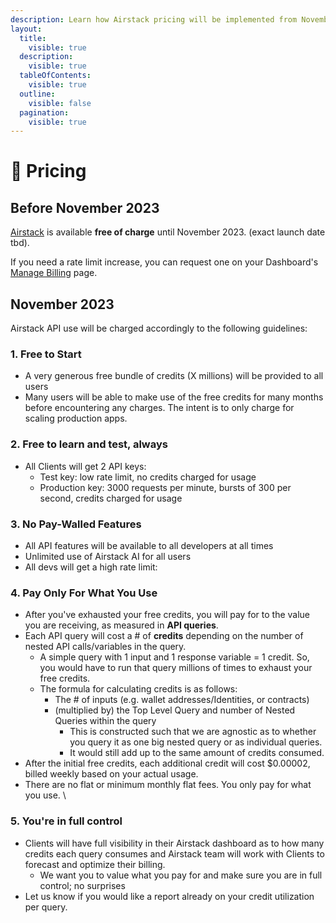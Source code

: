 ```yaml
---
description: Learn how Airstack pricing will be implemented from November 2023.
layout:
  title:
    visible: true
  description:
    visible: true
  tableOfContents:
    visible: true
  outline:
    visible: false
  pagination:
    visible: true
---
```


# 🔋 Pricing

## Before November 2023

[Airstack](https://airstack.xyz) is available **free of charge** until November 2023. (exact launch date tbd).

If you need a rate limit increase, you can request one on your Dashboard's [Manage Billing](https://app.airstack.xyz/profile-settings/manage-plans) page.&#x20;

##

## November 2023

Airstack API use will be charged accordingly to the following guidelines:

### 1. Free to Start

* A very generous free bundle of credits (X millions) will be provided to all users&#x20;
* Many users will be able to make use of the free credits for many months before encountering any charges. The intent is to only charge for scaling production apps.&#x20;

### 2. Free to learn and test, always

* All Clients will get 2 API keys:
  * Test key: low rate limit, no credits charged for usage
  * Production key: 3000 requests per minute, bursts of 300 per second, credits charged for usage

### 3. No Pay-Walled Features

* All API features will be available to all developers at all times
* Unlimited use of Airstack AI for all users
* All devs will get a high rate limit:&#x20;

### 4. Pay Only For What You Use

* After you've exhausted your free credits, you will pay for to the value you are receiving, as measured in **API queries**.&#x20;
* Each API query will cost a # of **credits** depending on the number of nested API calls/variables in the query.&#x20;
  * A simple query with 1 input and 1 response variable = 1 credit. So, you would have to run that query millions of times to exhaust your free credits.&#x20;
  * The formula for calculating credits is as follows:
    * The # of inputs (e.g. wallet addresses/Identities, or contracts)
    * (multiplied by) the Top Level Query and number of Nested Queries within the query
      * This is constructed such that we are agnostic as to whether you query it as one big nested query or as individual queries.
      * It would still add up to the same amount of credits consumed.
* After the initial free credits, each additional credit will cost $0.00002, billed weekly based on your actual usage.&#x20;
* There are no flat or minimum monthly flat fees. You only pay for what you use. \


### 5. You're in full control

* Clients will have full visibility in their Airstack dashboard as to how many credits each query consumes and Airstack team will work with Clients to forecast and optimize their billing.
  * We want you to value what you pay for and make sure you are in full control; no surprises
* Let us know if you would like a report already on your credit utilization per query.

